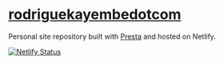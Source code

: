 # [rodriguekayembedotcom](https://rodriguekayembe.com)

Personal site repository built with [Presta](presta.run) and hosted on Netlify.  

[![Netlify Status](https://api.netlify.com/api/v1/badges/c1579c74-f753-4d53-adb7-2f0d917f3a9e/deploy-status)](https://app.netlify.com/sites/rodriguekayembe/deploys)
